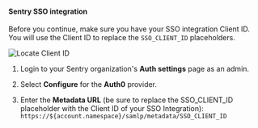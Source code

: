 #### Sentry SSO integration

Before you continue, make sure you have your SSO integration Client ID. You will use the Client ID to replace the `SSO_CLIENT_ID` placeholders.

![Locate Client ID](https://auth0.com/docs/media/articles/dashboard/sso-integrations/dashboard-integrations-sso-create_view-tutorial.png)

1. Login to your Sentry organization's **Auth settings** page as an admin.

2. Select **Configure** for the **Auth0** provider.

3. Enter the **Metadata URL** (be sure to replace the SSO_CLIENT_ID placeholder with the Client ID of your SSO Integration):
`https://${account.namespace}/samlp/metadata/SSO_CLIENT_ID`
